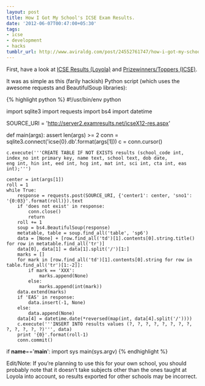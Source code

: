 ```yaml
---
layout: post
title: How I Got My School's ICSE Exam Results.
date: '2012-06-07T00:47:00+05:30'
tags:
- icse
- development
- hacks
tumblr_url: http://www.aviraldg.com/post/24552761747/how-i-got-my-schools-icse-exam-results
---
```

First, have a look at [ICSE Results (Loyola)](https://dl.dropboxusercontent.com/u/16632318/results.html) and [Prizewinners/Toppers (ICSE)](http://dl.dropbox.com/u/16632318/toppers.html).

It was as simple as this (farily hackish) Python script (which uses the awesome requests and BeautifulSoup libraries):

{% highlight python %}
#!/usr/bin/env python

import sqlite3
import requests
import bs4
import datetime

SOURCE_URI = 'http://server2.examresults.net/icseX12-res.aspx'

def main(args):
    assert len(args) >= 2
    conn = sqlite3.connect('icse{0}.db'.format(args[1]))
    c = conn.cursor()

    c.execute('''CREATE TABLE IF NOT EXISTS results (school_code int, index_no int primary key, name text, school text, dob date,
    eng int, hin int, eed int, hcg int, mat int, sci int, cta int, eas int);''')

    center = int(args[1])
    roll = 1
    while True:
        response = requests.post(SOURCE_URI, {'center1': center, 'sno1': '{0:03}'.format(roll)}).text
        if 'does not exist' in response:
            conn.close()
            return
        roll += 1
        soup = bs4.BeautifulSoup(response)
        metatable, table = soup.find_all('table', 'sp6')
        data = [None] + [row.find_all('td')[1].contents[0].string.title() for row in metatable.find_all('tr')]
        data[0], data[1] = data[1].split('/')[1:]
        marks = []
        for mark in [row.find_all('td')[1].contents[0].string for row in table.find_all('tr')[1:-2]]:
            if mark == 'XXX':
                marks.append(None)
            else:
                marks.append(int(mark))
        data.extend(marks)
        if 'EAS' in response:
            data.insert(-1, None)
        else:
            data.append(None)
        data[4] = datetime.date(*reversed(map(int, data[4].split('/'))))
        c.execute('''INSERT INTO results values (?, ?, ?, ?, ?, ?, ?, ?, ?, ?, ?, ?, ?)''', data)
        print '{0}'.format(roll-1)
        conn.commit()

if __name__=='__main__':
    import sys
    main(sys.argv)
{% endhighlight %}


Edit/Note: If you’re planning to use this for your own school, you should probably note that it doesn’t take subjects other than the ones taught at Loyola into account, so results exported for other schools may be incorrect.
